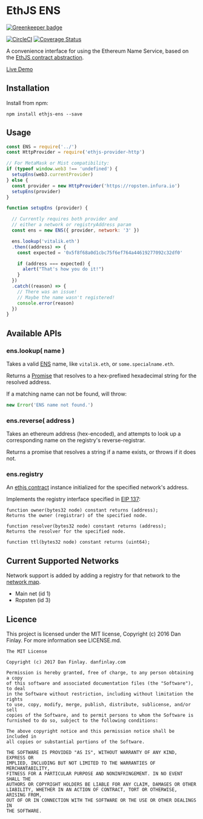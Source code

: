 # EthJS ENS

[![Greenkeeper badge](https://badges.greenkeeper.io/kumavis/ethjs-ens.svg)](https://greenkeeper.io/)

[![CircleCI](https://circleci.com/gh/flyswatter/ethjs-ens.svg?style=svg)](https://circleci.com/gh/flyswatter/ethjs-ens)
[![Coverage Status](https://coveralls.io/repos/github/ethjs/ethjs-ens/badge.svg?branch=master)](https://coveralls.io/github/ethjs/ethjs-ens?branch=master)

A convenience interface for using the Ethereum Name Service, based on the [EthJS contract abstraction](https://github.com/ethjs/ethjs-contract).

[Live Demo](https://ethjs.github.io/ethjs-ens)

## Installation

Install from npm:

`npm install ethjs-ens --save`

## Usage

```javascript
const ENS = require('../')
const HttpProvider = require('ethjs-provider-http')

// For MetaMask or Mist compatibility:
if (typeof window.web3 !== 'undefined') {
  setupEns(web3.currentProvider)
} else {
  const provider = new HttpProvider('https://ropsten.infura.io')
  setupEns(provider)
}

function setupEns (provider) {

  // Currently requires both provider and
  // either a network or registryAddress param
  const ens = new ENS({ provider, network: '3' })

  ens.lookup('vitalik.eth')
  .then((address) => {
    const expected = '0x5f8f68a0d1cbc75f6ef764a44619277092c32df0'

    if (address === expected) {
      alert("That's how you do it!")
    }
  })
  .catch((reason) => {
    // There was an issue!
    // Maybe the name wasn't registered!
    console.error(reason)
  })
}
```

## Available APIs

### ens.lookup( name )

Takes a valid [ENS](https://ens.readthedocs.io/en/latest/introduction.html) name, like `vitalik.eth`, or `some.specialname.eth`.

Returns a [Promise](https://developer.mozilla.org/en-US/docs/Web/JavaScript/Reference/Global_Objects/Promise) that resolves to a hex-prefixed hexadecimal string for the resolved address.

If a matching name can not be found, will throw:

```javascript
new Error('ENS name not found.')
```

### ens.reverse( address )

Takes an ethereum address (hex-encoded), and attempts to look up a corresponding name on the registry's reverse-registrar.

Returns a promise that resolves a string if a name exists, or throws if it does not.

### ens.registry

An [ethjs contract](https://github.com/flyswatter/ethjs-ens) instance initialized for the specified network's address.

Implements the registry interface specified in [EIP 137](https://github.com/ethereum/EIPs/issues/137):

```
function owner(bytes32 node) constant returns (address);
Returns the owner (registrar) of the specified node.

function resolver(bytes32 node) constant returns (address);
Returns the resolver for the specified node.

function ttl(bytes32 node) constant returns (uint64);
```

## Current Supported Networks

Network support is added by adding a registry for that network to the [network map](./lib/network-map.json).

- Main net (id 1)
- Ropsten (id 3)

## Licence

This project is licensed under the MIT license, Copyright (c) 2016 Dan Finlay. For more information see LICENSE.md.

```
The MIT License

Copyright (c) 2017 Dan Finlay. danfinlay.com

Permission is hereby granted, free of charge, to any person obtaining a copy
of this software and associated documentation files (the "Software"), to deal
in the Software without restriction, including without limitation the rights
to use, copy, modify, merge, publish, distribute, sublicense, and/or sell
copies of the Software, and to permit persons to whom the Software is
furnished to do so, subject to the following conditions:

The above copyright notice and this permission notice shall be included in
all copies or substantial portions of the Software.

THE SOFTWARE IS PROVIDED "AS IS", WITHOUT WARRANTY OF ANY KIND, EXPRESS OR
IMPLIED, INCLUDING BUT NOT LIMITED TO THE WARRANTIES OF MERCHANTABILITY,
FITNESS FOR A PARTICULAR PURPOSE AND NONINFRINGEMENT. IN NO EVENT SHALL THE
AUTHORS OR COPYRIGHT HOLDERS BE LIABLE FOR ANY CLAIM, DAMAGES OR OTHER
LIABILITY, WHETHER IN AN ACTION OF CONTRACT, TORT OR OTHERWISE, ARISING FROM,
OUT OF OR IN CONNECTION WITH THE SOFTWARE OR THE USE OR OTHER DEALINGS IN
THE SOFTWARE.
```
